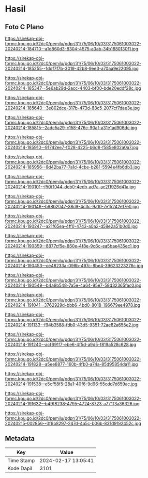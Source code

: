 # Hasil

## Foto C Plano

https://sirekap-obj-formc.kpu.go.id/2dc0/pemilu/pdpr/31/75/06/10/03/3175061003022-20240214-184710--a1d860d3-8304-4575-a3ab-34b1880130f1.jpg

https://sirekap-obj-formc.kpu.go.id/2dc0/pemilu/pdpr/31/75/06/10/03/3175061003022-20240214-185255--1ddf7f7b-3019-42b8-9ee3-a70aa9e22095.jpg

https://sirekap-obj-formc.kpu.go.id/2dc0/pemilu/pdpr/31/75/06/10/03/3175061003022-20240214-185347--5e6ab29d-2acc-4403-bf00-bde20eddf28c.jpg

https://sirekap-obj-formc.kpu.go.id/2dc0/pemilu/pdpr/31/75/06/10/03/3175061003022-20240214-185640--3e802dce-317b-473d-83c5-2077cf7dae3e.jpg

https://sirekap-obj-formc.kpu.go.id/2dc0/pemilu/pdpr/31/75/06/10/03/3175061003022-20240214-185815--2adc5a29-c158-476c-90af-a31e1ad906dc.jpg

https://sirekap-obj-formc.kpu.go.id/2dc0/pemilu/pdpr/31/75/06/10/03/3175061003022-20240214-185910--91742ee7-f028-4225-b6d8-f585e802a0a7.jpg

https://sirekap-obj-formc.kpu.go.id/2dc0/pemilu/pdpr/31/75/06/10/03/3175061003022-20240214-185956--6d42ba77-7a1d-4cbe-b281-5594e4fb6db3.jpg

https://sirekap-obj-formc.kpu.go.id/2dc0/pemilu/pdpr/31/75/06/10/03/3175061003022-20240214-190101--f50f1044-deb0-4edb-ad7a-ac2f1926d41a.jpg

https://sirekap-obj-formc.kpu.go.id/2dc0/pemilu/pdpr/31/75/06/10/03/3175061003022-20240214-190148--b98b2047-38d9-4c3c-9a10-7e15242e17e0.jpg

https://sirekap-obj-formc.kpu.go.id/2dc0/pemilu/pdpr/31/75/06/10/03/3175061003022-20240214-190247--a21f65ea-4ff0-4743-a0a2-d58e2a51b0d0.jpg

https://sirekap-obj-formc.kpu.go.id/2dc0/pemilu/pdpr/31/75/06/10/03/3175061003022-20240214-190359--8877cf5e-860e-4f8e-9c6c-ea5bae435ec1.jpg

https://sirekap-obj-formc.kpu.go.id/2dc0/pemilu/pdpr/31/75/06/10/03/3175061003022-20240214-190453--ce48233a-098b-497c-8be4-39623223278c.jpg

https://sirekap-obj-formc.kpu.go.id/2dc0/pemilu/pdpr/31/75/06/10/03/3175061003022-20240214-190549--b4a9b548-7a5e-4a64-95e7-58d32365fac0.jpg

https://sirekap-obj-formc.kpu.go.id/2dc0/pemilu/pdpr/31/75/06/10/03/3175061003022-20240214-191041--3762929d-bbb6-4bd0-8018-196679ee4978.jpg

https://sirekap-obj-formc.kpu.go.id/2dc0/pemilu/pdpr/31/75/06/10/03/3175061003022-20240214-191133--f94b3588-fdb0-43d5-9351-72ae82a655e2.jpg

https://sirekap-obj-formc.kpu.go.id/2dc0/pemilu/pdpr/31/75/06/10/03/3175061003022-20240214-191240--acf691f7-ebe6-4f5d-a9d5-f819a528c628.jpg

https://sirekap-obj-formc.kpu.go.id/2dc0/pemilu/pdpr/31/75/06/10/03/3175061003022-20240214-191828--a5ee8877-160b-4fb0-a74a-85d95854da11.jpg

https://sirekap-obj-formc.kpu.go.id/2dc0/pemilu/pdpr/31/75/06/10/03/3175061003022-20240214-191538--e5cf58f5-28a1-40f6-9d96-55cdd7d659ac.jpg

https://sirekap-obj-formc.kpu.go.id/2dc0/pemilu/pdpr/31/75/06/10/03/3175061003022-20240214-191632--b49f8238-4795-4724-8723-a77113a36326.jpg

https://sirekap-obj-formc.kpu.go.id/2dc0/pemilu/pdpr/31/75/06/10/03/3175061003022-20240215-002856--0f9b8297-247d-4a5c-b06b-831d9192452c.jpg


## Metadata

| Key        | Value               |
| ---------- | ------------------- |
| Time Stamp | 2024-02-17 13:05:41 |
| Kode Dapil | 3101                |



